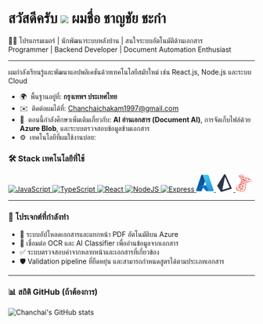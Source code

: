 สวัสดีครับ ![](https://user-images.githubusercontent.com/18350557/176309783-0785949b-9127-417c-8b55-ab5a4333674e.gif) ผมชื่อ ชาญชัย ชะกํา
=========================================================================================================================

👨‍💻 โปรแกรมเมอร์ | นักพัฒนาระบบหลังบ้าน | สนใจระบบอัตโนมัติด้านเอกสาร  
Programmer | Backend Developer | Document Automation Enthusiast

---

ผมกำลังเรียนรู้และพัฒนาแอปพลิเคชันด้วยเทคโนโลยีสมัยใหม่ เช่น React.js, Node.js และระบบ Cloud

- 🌍  พื้นฐานอยู่ที่: **กรุงเทพฯ ประเทศไทย**  
- ✉️  ติดต่อผมได้ที่: [Chanchaichakam1997@gmail.com](mailto:Chanchaichakam1997@gmail.com)  
- 🧠  ตอนนี้กำลังศึกษาเพิ่มเติมเกี่ยวกับ: **AI อ่านเอกสาร (Document AI)**, การจัดเก็บไฟล์ด้วย **Azure Blob**, และระบบตรวจสอบข้อมูลข้ามเอกสาร  
- ⚙️  เทคโนโลยีที่ผมใช้งานบ่อย:

### 🛠️ Stack เทคโนโลยีที่ใช้
<p align="left">
  <a href="https://developer.mozilla.org/en-US/docs/Web/JavaScript" target="_blank">
    <img src="https://raw.githubusercontent.com/danielcranney/readme-generator/main/public/icons/skills/javascript-colored.svg" width="36" height="36" alt="JavaScript" />
  </a>
  <a href="https://www.typescriptlang.org/" target="_blank">
    <img src="https://raw.githubusercontent.com/danielcranney/readme-generator/main/public/icons/skills/typescript-colored.svg" width="36" height="36" alt="TypeScript" />
  </a>
  <a href="https://reactjs.org/" target="_blank">
    <img src="https://raw.githubusercontent.com/danielcranney/readme-generator/main/public/icons/skills/react-colored.svg" width="36" height="36" alt="React" />
  </a>
  <a href="https://nodejs.org/" target="_blank">
    <img src="https://raw.githubusercontent.com/danielcranney/readme-generator/main/public/icons/skills/nodejs-colored.svg" width="36" height="36" alt="NodeJS" />
  </a>
  <a href="https://expressjs.com/" target="_blank">
    <img src="https://raw.githubusercontent.com/danielcranney/readme-generator/main/public/icons/skills/express-colored.svg" width="36" height="36" alt="Express" />
  </a>
  <a href="https://azure.microsoft.com/" target="_blank">
    <img src="https://raw.githubusercontent.com/devicons/devicon/master/icons/azure/azure-original.svg" width="36" height="36" alt="Azure" />
  </a>
  <a href="https://www.prisma.io/" target="_blank">
    <img src="https://raw.githubusercontent.com/devicons/devicon/master/icons/prisma/prisma-original.svg" width="36" height="36" alt="Prisma" />
  </a>
  <a href="https://www.microsoft.com/en-us/sql-server/" target="_blank">
    <img src="https://raw.githubusercontent.com/devicons/devicon/master/icons/microsoftsqlserver/microsoftsqlserver-plain.svg" width="36" height="36" alt="SQL Server" />
  </a>
</p>

---

### 🧩 โปรเจกต์ที่กำลังทำ
- 📁 ระบบอัปโหลดเอกสารและแยกหน้า PDF อัตโนมัติบน Azure  
- 🧾 เชื่อมต่อ OCR และ AI Classifier เพื่ออ่านข้อมูลจากเอกสาร  
- ✅ ระบบตรวจสอบค่าจากหลายหน้าและเอกสารที่เกี่ยวข้อง  
- 🛡️ Validation pipeline ที่ยืดหยุ่น และสามารถกำหนดสูตรได้ตามประเภทเอกสาร

---

### 📊 สถิติ GitHub (ถ้าต้องการ)
<p align="left">
  <img src="https://github-readme-stats.vercel.app/api?username=chanchai-chakam&show_icons=true&hide=prs&count_private=true&theme=react" alt="Chanchai's GitHub stats" />
</p>
